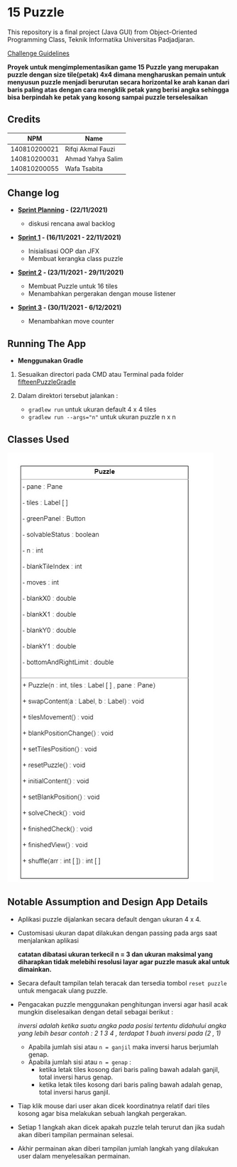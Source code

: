 # 15 Puzzle

This repository is a final project (Java GUI) from Object-Oriented Programming Class, Teknik Informatika Universitas Padjadjaran. 

[Challenge Guidelines](challenge-guideline.md)

**Proyek untuk mengimplementasikan game 15 Puzzle yang merupakan puzzle dengan size tile(petak) 4x4 dimana mengharuskan pemain untuk menyusun puzzle menjadi berurutan secara horizontal ke arah kanan dari baris paling atas dengan cara mengklik petak yang berisi angka sehingga bisa berpindah ke petak yang kosong sampai puzzle terselesaikan**

## Credits
| NPM           | Name        |
| ------------- |-------------|
| 140810200021  | Rifqi Akmal Fauzi    |
| 140810200031  | Ahmad Yahya Salim	|
| 140810200055  | Wafa Tsabita |

## Change log
- **[Sprint Planning](changelog/sprint-planning.md) - (22/11/2021)** 
   - diskusi rencana awal backlog

- **[Sprint 1](changelog/sprint-1.md) - (16/11/2021 - 22/11/2021)** 
   - Inisialisasi OOP dan JFX
   - Membuat kerangka class puzzle

- **[Sprint 2](changelog/sprint-2.md) - (23/11/2021 - 29/11/2021)** 
   - Membuat Puzzle untuk 16 tiles
   - Menambahkan pergerakan dengan mouse listener
   
- **[Sprint 3](changelog/sprint-3.md) - (30/11/2021 - 6/12/2021)** 
   - Menambahkan move counter


## Running The App

- **Menggunakan Gradle**
1. Sesuaikan directori pada CMD atau Terminal pada folder [fifteenPuzzleGradle](fifteenPuzzleGradle)

2. Dalam direktori tersebut jalankan :
   - `gradlew run`  untuk ukuran default 4 x 4 tiles
   - `gradlew run --args="n"` untuk ukuran puzzle n x n

## Classes Used

![UML](https://github.com/praktikum-tiunpad-2021/oop-final-kelompok-a-12/blob/master/UML.jpg)


## Notable Assumption and Design App Details

- Aplikasi puzzle dijalankan secara default dengan ukuran 4 x 4.
- Customisasi ukuran dapat dilakukan dengan passing pada args saat menjalankan aplikasi 

   **catatan dibatasi ukuran terkecil n = 3 dan ukuran maksimal yang diharapkan tidak melebihi resolusi layar agar puzzle masuk akal untuk dimainkan.**
- Secara default tampilan telah teracak dan tersedia tombol `reset puzzle` untuk mengacak ulang puzzle.
- Pengacakan puzzle menggunakan penghitungan inversi agar hasil acak mungkin diselesaikan dengan detail sebagai berikut :

	*inversi adalah ketika suatu angka pada posisi tertentu didahului angka yang lebih besar*
	*contoh : 2 1 3 4 , terdapat 1 buah inversi pada (2 , 1)*
	- Apabila jumlah sisi atau `n = ganjil` maka inversi harus berjumlah genap.
	- Apabila jumlah sisi atau `n = genap` :
 		- ketika letak tiles kosong dari baris paling bawah adalah ganjil, total inversi harus genap.
 		- ketika letak tiles kosong dari baris paling bawah adalah genap, total inversi harus ganjil.
- Tiap klik mouse dari user akan dicek koordinatnya relatif dari tiles kosong agar bisa melakukan sebuah langkah pergerakan.
- Setiap 1 langkah akan dicek apakah puzzle telah terurut dan jika sudah akan diberi tampilan permainan selesai.
- Akhir permainan akan diberi tampilan jumlah langkah yang dilakukan user dalam menyelesaikan permainan.